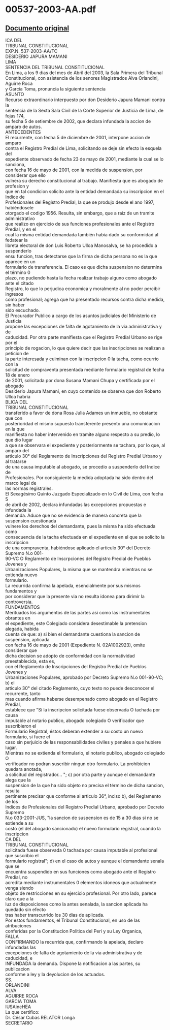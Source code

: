 
00537-2003-AA.pdf
=================
  
[Documento original](https://tc.gob.pe/jurisprudencia/2003/00537-2003-AA.pdf)  
---  
ICA DEL  
TRIBUNAL CONSTITUCIONAL  
EXP.N. 537-2003-AA/TC  
DESIDERIO JAPURA MAMANI  
LIMA  
SENTENCIA DEL TRIBUNAL CONSTITUCIONAL  
En Lima, a los 9 dias del mes de Abril del 2003, la Sala Primera del Tribunal  
Constitucional, con asistencia de los senores Magistrados Alva Orlandini, Aguirre Roca  
y Garcia Toma, pronuncia la siguiente sentencia  
ASUNTO  
Recurso extraordinario interpuesto por don Desiderio Japura Mamani contra la  
sentencia de la Sexta Sala Civil de la Corte Superior de Justicia de Lima, de fojas 174,  
su fecha 5 de setiembre de 2002, que declara infundada la accion de amparo de autos.  
ANTECEDENTES  
El recurrente, con fecha 5 de diciembre de 2001, interpone accion de amparo  
contra el Registro Predial de Lima, solicitando se deje sin efecto la esquela del  
expediente observado de fecha 23 de mayo de 2001, mediante la cual se lo sanciona,  
con fecha 16 de mayo de 2001, con la medida de suspension, por considerar que ello  
vulnera su derecho constitucional al trabajo. Manifiesta que es abogado de profesion y  
que en tal condicion solicito ante la entidad demandada su inscripcion en el Indice de  
Profesionales del Registro Predial, la que se produjo desde el ano 1997, habiéndosele  
otorgado el codigo 1956. Resulta, sin embargo, que a raiz de un tramite administrativo  
que realizo en ejercicio de sus funciones profesionales ante el Registro Predial, y en el  
cual la misma entidad demandada también habia dado su conformidad al fedatear la  
libreta electoral de don Luis Roberto Ulloa Manosalva, se ha procedido a suspenderlo  
ensu funcion, tras detectarse que la firma de dicha persona no es la que aparece en un  
formulario de transferencia. El caso es que dicha suspension no determina el término 0  
plazo, no pudiendo hasta la fecha realizar trabajo alguno como abogado ante el citado  
Registro, lo que lo perjudica economica y moralmente al no poder percibir ingresos  
como profesional; agrega que ha presentado recursos contra dicha medida, sin haber  
sido escuchado.  
El Procurador Publico a cargo de los asuntos judiciales del Ministerio de Justicia  
propone las excepciones de falta de agotamiento de la via administrativa y de  
caducidad. Por otra parte manifiesta que el Registro Predial Urbano se rige por el  
principio de rogacion, lo que quiere decir que las inscripciones se realizan a peticion de  
la parte interesada y culminan con la inscripcion 0 la tacha, como ocurrio con la  
solicitud de compraventa presentada mediante formulario registral de fecha 18 de enero  
de 2001, solicitada por dona Susana Mamani Chupa y certificada por el abogado  
Desiderio Japura Mamani, en cuyo contenido se observa que don Roberto Ulloa habria  
BLICA DEL  
TRIBUNAL CONSTITUCIONAL  
transferido a favor de dona Rosa Julia Adames un inmueble, no obstante que con  
posterioridad el mismo supuesto transferente presento una comunicacion en la que  
manifiesta no haber intervenido en tramite alguno respecto a su predio, lo que dio lugar  
a que se observara el expediente y posteriormente se tachara, por lo que, al amparo del  
articulo 30° del Reglamento de Inscripciones del Registro Predial Urbano y al tratarse  
de una causa imputable al abogado, se procedio a suspenderlo del Indice de  
Profesionales. Por consiguiente la medida adoptada ha sido dentro del marco legal de  
las normas registrales.  
El Sexagésimo Quinto Juzgado Especializado en lo Civil de Lima, con fecha 5  
de abril de 2002, declara infundadas las excepciones propuestas e infundada la  
demanda. Aduce que no se evidencia de manera concreta que la suspension cuestionada  
vulnere los derechos del demandante, pues la misma ha sido efectuada como  
consecuencia de la tacha efectuada en el expediente en el que se solicito la inscripcion  
de una compraventa, habiéndose aplicado el articulo 30° del Decreto Supremo N.o 001-  
90-VC O Reglamento de Inscrpciones del Registro Predial de Pueblos Jovenes y  
Urbanizaciones Populares, la misma que se mantendra mientras no se extienda nuevo  
formulario.  
La recurrida confirma la apelada, esencialmente por sus mismos fundamentos y  
por considerar que la presente via no resulta idonea para dirimir la controversia.  
FUNDAMENTOS  
Merituados los argumentos de las partes asi como las instrumentales obrantes en  
el expediente, este Colegiado considera desestimable la pretension alegada, habida  
cuenta de que: a) si bien el demandante cuestiona la sancion de suspension, aplicada  
con fecha 16 de mayo de 2001 (Expediente N. 02A1002923), omite considerar que  
dicha decision se adopto de conformidad con la normatividad preestablecida, esta es,  
con el Reglamento de Inscripciones del Registro Predial de Pueblos Jovenes y  
Urbanizaciones Populares, aprobado por Decreto Supremo N.o 001-90-VC; b) el  
articulo 30° del citado Reglamento, cuyo texto no puede desconocer el recurrente, tanto  
mas cuando afirma haberse desempenado como abogado en el Registro Predial,  
establece que "Si la inscripcion solicitada fuese observada O tachada por causa  
imputable al notario publico, abogado colegiado O verificador que suscribieron el  
Formulario Registral, éstos deberan extender a su costo un nuevo formulario, si fuere el  
caso sin perjuicio de las responsabilidades civiles y penales a que hubiere lugar.  
Mientras no se extienda el formulario, el notario publico, abogado colegiado O  
verificador no podran suscribir ningun otro formulario. La prohibicion quedara anotada,  
a solicitud del registrador... "; c) por otra parte y aunque el demandante alega que la  
suspension de la que ha sido objeto no precisa el término de dicha sancion, resulta  
pertinente precisar que conforme al articulo 36°, inciso b), del Reglamento de los  
Indices de Profesionales del Registro Predial Urbano, aprobado por Decreto Supremo  
N.o 033-2001-JUS, "la sancion de suspension es de 15 a 30 dias si no se extiende a su  
costo (el del abogado sancionado) el nuevo formulario registral, cuando la inscripcion  
CA DEL  
TRIBUNAL CONSTITUCIONAL  
solicitada fuese observada 0 tachada por causa imputable al profesional que suscribio el  
formulario registral"; d) en el caso de autos y aunque el demandante senala que se  
encuentra suspendido en sus funciones como abogado ante el Registro Predial, no  
acredita mediante instrumentales 0 elementos idoneos que actualmente venga siendo  
objeto de restricciones en su ejercicio profesional. Por otro lado, parece claro que a la  
luz de disposiciones como la antes senalada, la sancion aplicada ha quedado sin efecto  
tras haber transcurrido los 30 dias de aplicada.  
Por estos fundamentos, el Tribunal Constitucional, en uso de las atribuciones  
conferidas por la Constitucion Politica del Peri y su Ley Organica,  
FALLA  
CONFIRMANDO la recurrida que, confirmando la apelada, declaro infundadas las  
excepciones de falta de agotamiento de la via administrativa y de caducidad, e  
INFUNDADA la demanda. Dispone la notificacion a las partes, su publicacion  
conforme a ley y la deyolucion de los actuados.  
SS.  
ORLANDINI  
ALVA  
AGUIRRE ROCA  
GARCIA TOMA  
lUSAincHEA  
La que certifico:  
Dr. César Cubas RELATOR Longa  
SECRETARIO